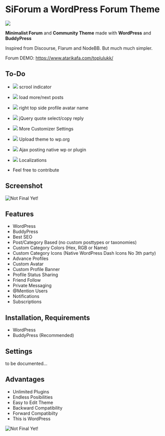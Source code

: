 # SiForum a WordPress Forum Theme 
![](https://img.shields.io/badge/Status-Under_Development-orange.svg)

**Minimalist Forum** and **Community Theme** made with **WordPress** and **BuddyPress**

Inspired from Discourse, Flarum and NodeBB. But much much simpler.



Forum DEMO: https://www.atarikafa.com/toplulukk/

## To-Do

- ![](https://img.shields.io/badge/Status-Adding-LimeGreen.svg) scrool indicator
- ![](https://img.shields.io/badge/Status-Adding-LimeGreen.svg) load more/next posts
- ![](https://img.shields.io/badge/Status-Adding-LimeGreen.svg) right top side profile avatar name 
- ![](https://img.shields.io/badge/Status-Adding-LimeGreen.svg) jQuery quote select/copy reply 
- ![](https://img.shields.io/badge/Status-Maybe-yellow.svg) More Customizer Settings 
- ![](https://img.shields.io/badge/Status-Maybe-yellow.svg) Upload theme to wp.org 
- ![](https://img.shields.io/badge/Status-Maybe-yellow.svg) Ajax posting native wp or plugin 

- ![](https://img.shields.io/badge/Status-Maybe-yellow.svg) Localizations

- Feel free to contribute

## Screenshot

![Not Final Yet!](https://raw.githubusercontent.com/sinanisler/SiForum/main/img/SiForum-v3.png)

## Features
 
- WordPress
- BuddyPress
- Best SEO 
- Post/Category Based (no custom posttypes or taxonomies)
- Custom Category Colors (Hex, RGB or Name)
- Custom Category Icons (Native WordPress Dash Icons No 3th party)
- Advance Profiles
- Custom Avatar
- Custom Profile Banner
- Profile Status Sharing 
- Friend Follow
- Private Messaging
- @Mention Users
- Notifications
- Subscriptions


## Installation, Requirements

- WordPress
- BuddyPress (Recommended)


## Settings
to be documented...



## Advantages
- Unlimited Plugins
- Endless Posibilities 
- Easy to Edit Theme
- Backward Compatibility
- Forward Compatibilty
- This is WordPress 

![Not Final Yet!](https://raw.githubusercontent.com/sinanisler/SiForum/main/img/gigi.gif)

